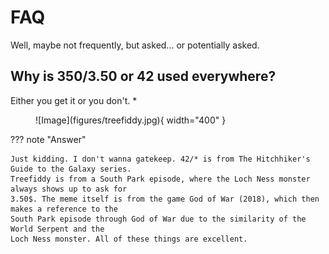 # FAQ

Well, maybe not frequently, but asked... or potentially asked.

## Why is 350/3.50 or 42 used everywhere?

Either you get it or you don't. *

<figure markdown>
![Image](figures/treefiddy.jpg){ width="400" }
</figure>

??? note "Answer"

    Just kidding. I don't wanna gatekeep. 42/* is from The Hitchhiker's Guide to the Galaxy series.
    Treefiddy is from a South Park episode, where the Loch Ness monster always shows up to ask for
    3.50$. The meme itself is from the game God of War (2018), which then makes a reference to the
    South Park episode through God of War due to the similarity of the World Serpent and the
    Loch Ness monster. All of these things are excellent.
